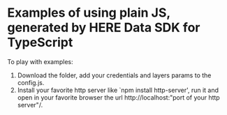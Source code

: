 # Examples of using plain JS, generated by HERE Data SDK for TypeScript

To play with examples:

1. Download the folder, add your credentials and layers params to the config.js.
2. Install your favorite http server like `npm install http-server', run it and open in your favorite browser the url http://localhost:"port of your http server"/.